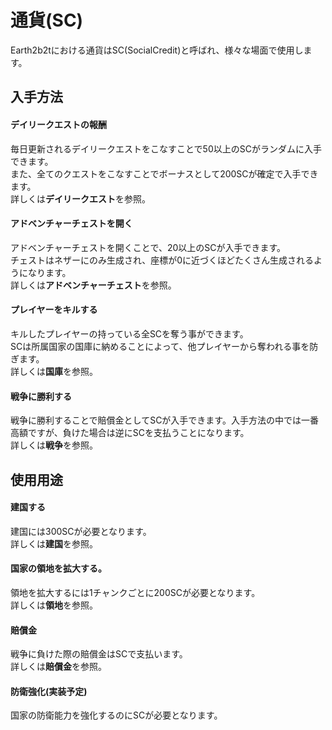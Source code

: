 # 通貨(SC)
Earth2b2tにおける通貨はSC(SocialCredit)と呼ばれ、様々な場面で使用します。


## 入手方法
#### デイリークエストの報酬  

毎日更新されるデイリークエストをこなすことで50以上のSCがランダムに入手できます。  
また、全てのクエストをこなすことでボーナスとして200SCが確定で入手できます。  
詳しくは**デイリークエスト**を参照。

#### アドベンチャーチェストを開く  

アドベンチャーチェストを開くことで、20以上のSCが入手できます。  
チェストはネザーにのみ生成され、座標が0に近づくほどたくさん生成されるようになります。  
詳しくは**アドベンチャーチェスト**を参照。

#### プレイヤーをキルする  

キルしたプレイヤーの持っている全SCを奪う事ができます。  
SCは所属国家の国庫に納めることによって、他プレイヤーから奪われる事を防ぎます。  
詳しくは**国庫**を参照。

#### 戦争に勝利する  

戦争に勝利することで賠償金としてSCが入手できます。入手方法の中では一番高額ですが、負けた場合は逆にSCを支払うことになります。  
詳しくは**戦争**を参照。


## 使用用途
#### 建国する   

建国には300SCが必要となります。  
詳しくは**建国**を参照。

#### 国家の領地を拡大する。  

領地を拡大するには1チャンクごとに200SCが必要となります。  
詳しくは**領地**を参照。

#### 賠償金  

戦争に負けた際の賠償金はSCで支払います。  
詳しくは**賠償金**を参照。

#### 防衛強化(実装予定)　　

国家の防衛能力を強化するのにSCが必要となります。
